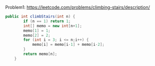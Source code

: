 Problem1: https://leetcode.com/problems/climbing-stairs/description/

```java
public int climbStairs(int n) {
        if (n == 1) return 1;
        int[] memo = new int[n+1];
        memo[1] = 1;
        memo[2] = 2;
        for (int i = 3; i <= n;i++) {
            memo[i] = memo[i-1] + memo[i-2];
        }
        return memo[n];
    }
```
